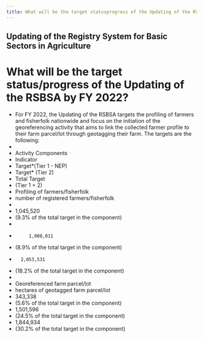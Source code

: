 ```yaml
---
title: What will be the target statusprogress of the Updating of the RSBSA by FY 2022
---
```


## Updating of the Registry System for Basic Sectors in Agriculture

# What will be the target status/progress of the Updating of the RSBSA by FY 2022?


 - For FY 2022, the Updating of the RSBSA targets the profiling of farmers and fisherfolk nationwide and focus on the initiation of the georeferencing activity that aims to link the collected farmer profile to their farm parcel/lot through geotagging their farm. The targets are the following:
 - 
 - Activity Components
 - Indicator
 - Target*(Tier 1 - NEP)
 - Target* (Tier 2)
 - Total Target 
 - (Tier 1 + 2)
 - Profiling of farmers/fisherfolk
 - number of registered farmers/fisherfolk
 - 
 - 1,045,520
 - (9.3% of the total target in the component) 
 -          
 -          1,008,011
 - (8.9% of the total target in the component)
 -       2,053,531
 - (18.2% of the total target in the component)
 -  
 - Georeferenced farm parcel/lot
 - hectares of geotagged farm parcel/lot
 - 343,338
 - (5.6% of the total target in the component) 
 - 1,501,596
 - (24.5% of the total target in the component)
 - 1,844,934
 - (30.2% of the total target in the component)
